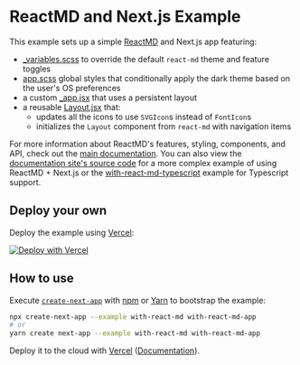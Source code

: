 # ReactMD and Next.js Example

This example sets up a simple [ReactMD](https://github.com/mlaursen/react-md) and Next.js
app featuring:

- [\_variables.scss](./styles/_variables.scss) to override the default
  `react-md` theme and feature toggles
- [app.scss](./styles/app.scss) global styles that conditionally apply the dark theme
  based on the user's OS preferences
- a custom [\_app.jsx](./pages/_app.jsx) that uses a persistent layout
- a reusable [Layout.jsx](./components/Layout/Layout.jsx) that:
  - updates all the icons to use `SVGIcon`s instead of `FontIcon`s
  - initializes the `Layout` component from `react-md` with navigation items

For more information about ReactMD's features, styling, components, and API, check out
the [main documentation](https://react-md.dev). You can also view the
[documentation site's source code](https://github.com/mlaursen/react-md/tree/master/packages/documentation)
for a more complex example of using ReactMD + Next.js or the [with-react-md-typescript](../with-react-md-typescript)
example for Typescript support.

## Deploy your own

Deploy the example using [Vercel](https://vercel.com/now):

[![Deploy with Vercel](https://vercel.com/button)](https://vercel.com/import/project?template=https://github.com/vercel/next.js/tree/canary/examples/with-react-md)

## How to use

Execute [`create-next-app`](https://github.com/vercel/next.js/tree/canary/packages/create-next-app) with [npm](https://docs.npmjs.com/cli/init) or [Yarn](https://yarnpkg.com/lang/en/docs/cli/create/) to bootstrap the example:

```bash
npx create-next-app --example with-react-md with-react-md-app
# or
yarn create next-app --example with-react-md with-react-md-app
```

Deploy it to the cloud with [Vercel](https://vercel.com/import?filter=next.js&utm_source=github&utm_medium=readme&utm_campaign=next-example) ([Documentation](https://nextjs.org/docs/deployment)).
